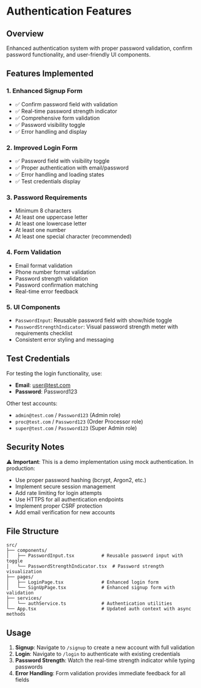 # Authentication Features

## Overview
Enhanced authentication system with proper password validation, confirm password functionality, and user-friendly UI components.

## Features Implemented

### 1. **Enhanced Signup Form**
- ✅ Confirm password field with validation
- ✅ Real-time password strength indicator
- ✅ Comprehensive form validation
- ✅ Password visibility toggle
- ✅ Error handling and display

### 2. **Improved Login Form**
- ✅ Password field with visibility toggle
- ✅ Proper authentication with email/password
- ✅ Error handling and loading states
- ✅ Test credentials display

### 3. **Password Requirements**
- Minimum 8 characters
- At least one uppercase letter
- At least one lowercase letter  
- At least one number
- At least one special character (recommended)

### 4. **Form Validation**
- Email format validation
- Phone number format validation
- Password strength validation
- Password confirmation matching
- Real-time error feedback

### 5. **UI Components**
- `PasswordInput`: Reusable password field with show/hide toggle
- `PasswordStrengthIndicator`: Visual password strength meter with requirements checklist
- Consistent error styling and messaging

## Test Credentials

For testing the login functionality, use:
- **Email**: user@test.com
- **Password**: Password123

Other test accounts:
- `admin@test.com` / `Password123` (Admin role)
- `proc@test.com` / `Password123` (Order Processor role)
- `super@test.com` / `Password123` (Super Admin role)

## Security Notes

⚠️ **Important**: This is a demo implementation using mock authentication. In production:
- Use proper password hashing (bcrypt, Argon2, etc.)
- Implement secure session management
- Add rate limiting for login attempts
- Use HTTPS for all authentication endpoints
- Implement proper CSRF protection
- Add email verification for new accounts

## File Structure

```
src/
├── components/
│   ├── PasswordInput.tsx          # Reusable password input with toggle
│   └── PasswordStrengthIndicator.tsx  # Password strength visualization
├── pages/
│   ├── LoginPage.tsx              # Enhanced login form
│   └── SignUpPage.tsx             # Enhanced signup form with validation
├── services/
│   └── authService.ts             # Authentication utilities
└── App.tsx                        # Updated auth context with async methods
```

## Usage

1. **Signup**: Navigate to `/signup` to create a new account with full validation
2. **Login**: Navigate to `/login` to authenticate with existing credentials
3. **Password Strength**: Watch the real-time strength indicator while typing passwords
4. **Error Handling**: Form validation provides immediate feedback for all fields